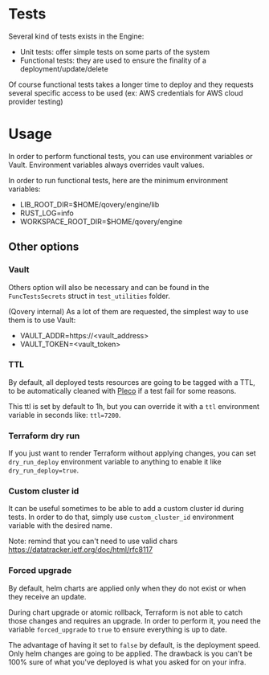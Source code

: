 # Tests

Several kind of tests exists in the Engine:
* Unit tests: offer simple tests on some parts of the system
* Functional tests: they are used to ensure the finality of a deployment/update/delete

Of course functional tests takes a longer time to deploy and they requests several specific access to be used (ex: AWS credentials for AWS cloud provider testing)

# Usage

In order to perform functional tests, you can use environment variables or Vault. Environment variables always overrides vault values.

In order to run functional tests, here are the minimum environment variables:
* LIB_ROOT_DIR=$HOME/qovery/engine/lib
* RUST_LOG=info
* WORKSPACE_ROOT_DIR=$HOME/qovery/engine

## Other options

### Vault
Others option will also be necessary and can be found in the `FuncTestsSecrets` struct in `test_utilities` folder.

(Qovery internal) As a lot of them are requested, the simplest way to use them is to use Vault:
* VAULT_ADDR=https://<vault_address>
* VAULT_TOKEN=<vault_token>

### TTL
By default, all deployed tests resources are going to be tagged with a TTL, to be automatically cleaned with [Pleco](https://github.com/Qovery/pleco) if a test fail for some reasons.

This ttl is set by default to 1h, but you can override it with a `ttl` environment variable in seconds like: `ttl=7200`.

### Terraform dry run
If you just want to render Terraform without applying changes, you can set `dry_run_deploy` environment variable to anything to enable it like `dry_run_deploy=true`.

### Custom cluster id
It can be useful sometimes to be able to add a custom cluster id during tests. In order to do that, simply use `custom_cluster_id` environment variable with the desired name.

Note: remind that you can't need to use valid chars https://datatracker.ietf.org/doc/html/rfc8117

### Forced upgrade
By default, helm charts are applied only when they do not exist or when they receive an update.

During chart upgrade or atomic rollback, Terraform is not able to catch those changes and requires an upgrade.
In order to perform it, you need the variable `forced_upgrade` to `true` to ensure everything is up to date.

The advantage of having it set to `false` by default, is the deployment speed. Only helm changes are going to be applied. The drawback is you can't
be 100% sure of what you've deployed is what you asked for on your infra.